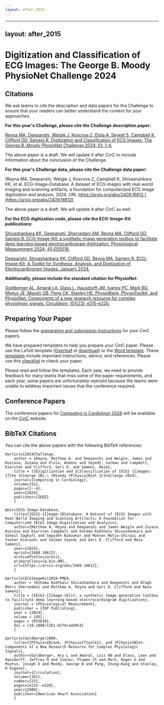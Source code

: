 ```yaml
---
layout: after_2015
---
```


---
layout: after_2015
---

# Digitization and Classification of ECG Images: The George B. Moody PhysioNet Challenge 2024

## Citations

We ask teams to cite the description and data papers for the Challenge to ensure that your readers can better understand the context for your approaches.

__For this year's Challenge, please cite the Challenge description paper:__

[Reyna MA, Deepanshi, Weigle J, Koscova Z, Elola A, Seyedi S, Campbell K, Clifford GD, Sameni R. Digitization and Classification of ECG Images: The George B. Moody PhysioNet Challenge 2024; 51: 1-4.](cinc_preprint.pdf)

The above paper is a draft. We will update it after CinC to include information about the conclusion of the Challenge.

__For this year's Challenge data, please cite the Challenge data paper:__

[Reyna MA, Deepanshi, Weigle J, Koscova Z, Campbell K, Shivashankara KK, et al. ECG-Image-Database: A dataset of ECG images with real-world imaging and scanning artifacts; a foundation for computerized ECG image digitization and analysis, 2024. URL https://arxiv.org/abs/2409.16612.](https://arxiv.org/abs/2409.16612)

The above paper is a draft. We will update it after CinC as well.

__For the ECG digitization code, please cite the ECG-Image-Kit publications:__

[Shivashankara KK, Deepanshi, Shervedani AM, Reyna MA, Clifford GD, Sameni R. ECG-Image-Kit: a synthetic image generation toolbox to facilitate deep learning-based electrocardiogram digitization. Physiological Measurement 2024; 45:055019.](https://iopscience.iop.org/article/10.1088/1361-6579/ad4954)

[Deepanshi, Shivashankara KK, Clifford GD, Reyna MA, Sameni R. ECG-Image-Kit: A Toolkit for Synthesis, Analysis, and Digitization of Electrocardiogram Images, January 2024.](https://github.com/alphanumericslab/ecg-image-kit)

__Additionally, please include the standard citation for PhysioNet:__

[Goldberger AL, Amaral LA, Glass L, Hausdorff JM, Ivanov PC, Mark RG, Mietus JE, Moody GB, Peng CK, Stanley HE. PhysioBank, PhysioToolkit, and PhysioNet: Components of a new research resource for complex physiologic signals. Circulation; 101(23): e215-e220.](https://www.ahajournals.org/doi/full/10.1161/01.CIR.101.23.e215)

## Preparing Your Paper

Please follow the [preparation and submission instructions](https://www.cinc.org/instructions-for-preparing-and-submitting-full-papers/) for your CinC papers.

We have prepared templates to help you prepare your CinC paper. Please use the LaTeX template ([Overleaf](https://www.overleaf.com/read/bqsnzsqcytvg#c9d13c) or [download](cinc_template.zip)) or the [Word template](https://cinc.org/instructions-for-preparing-and-submitting-full-papers/). These [templates](cinc_template.pdf) include important instructions, advice, and references. Please use this [checklist](cinc_paper_checklist.pdf) to check your paper.

Please *read* and follow the templates. Each year, we need to provide feedback for many teams that miss some of the paper requirements, and each year, some papers are unfortunately rejected because the teams were unable to address important issues that the conference required.

## Conference Papers

The conference papers for [Computing in Cardiology 2024](https://www.cinc2024.org/) will be available on the [CinC](https://www.cinc.org/cinc-papers-on-line/) website.

## BibTeX Citations

You can cite the above papers with the following BibTeX references:

    @article{2024Challenge,
        author = {Reyna, Matthew A. and Deepanshi and Weigle, James and Koscova, Zuzana and Elola, Andoni and Seyedi, Salman and Campbell, Kiersten and Clifford, Gari D. and Sameni, Reza},
        title = {{D}igitization and {C}lassification of {ECG} {I}mages: {T}he {G}eorge {B}.\ {M}oody {P}hysio{N}et {C}hallenge 2024},
        journal={Computing in Cardiology},
        volume={51},
        pages={1--4},
        year={2024},
        publisher={IEEE}
        }

    @misc{ECG-Image-Database,
        title={{ECG}-{I}mage-{D}atabase: A Dataset of {ECG} Images with Real-World Imaging and Scanning Artifacts; A Foundation for Computerized {ECG} Image Digitization and Analysis}, 
        author={Matthew A. Reyna and Deepanshi and James Weigle and Zuzana Koscova and Kiersten Campbell and Kshama Kodthalu Shivashankara and Soheil Saghafi and Sepideh Nikookar and Mohsen Motie-Shirazi and Yashar Kiarashi and Salman Seyedi and Gari D. Clifford and Reza Sameni},
        year={2024},
        eprint={2409.16612},
        archivePrefix={arXiv},
        primaryClass={q-bio.QM},
        url={https://arxiv.org/abs/2409.16612}, 
        }

    @article{ECGImageKit2024-PMEA,
        author = {Kshama Kodthalu Shivashankara and Deepanshi and Afagh Mehri Shervedani and Matthew A. Reyna and Gari D. Clifford and Reza Sameni},
        title = {{ECG}-{I}mage-{K}it: a synthetic image generation toolbox to facilitate deep learning-based electrocardiogram digitization},
        journal = {Physiological Measurement},
        publisher = {IOP Publishing},
        year = {2024},
        volume = {45},
        pages = {055019},
        doi = {10.1088/1361-6579/ad4954}
        }

    @article{Goldberger2000,
        title={{P}hysio{B}ank, {P}hysio{T}oolkit, and {P}hysio{N}et: Components of a New Research Resource for Complex Physiologic Signals},
        author={Goldberger, Ary L and Amaral, Luis AN and Glass, Leon and Hausdorff, Jeffrey M and Ivanov, Plamen Ch and Mark, Roger G and Mietus, Joseph E and Moody, George B and Peng, Chung-Kang and Stanley, H Eugene},
        journal={Circulation},
        volume={101},
        number={23},
        pages={e215--e220},
        year={2000},
        publisher={American Heart Association}
        }